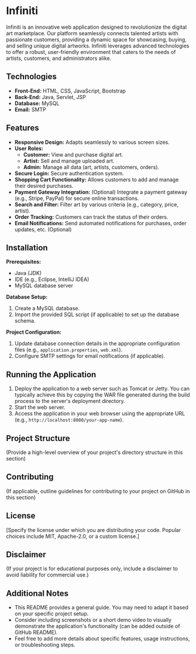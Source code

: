 # Infiniti

Infiniti is an innovative web application designed to revolutionize the digital art marketplace. Our platform seamlessly connects talented artists with passionate customers, providing a dynamic space for showcasing, buying, and selling unique digital artworks. Infiniti leverages advanced technologies to offer a robust, user-friendly environment that caters to the needs of artists, customers, and administrators alike.
## Technologies

* **Front-End:** HTML, CSS, JavaScript, Bootstrap
* **Back-End:** Java, Servlet, JSP
* **Database:** MySQL
* **Email:** SMTP

## Features

* **Responsive Design:** Adapts seamlessly to various screen sizes.
* **User Roles:**
    * **Customer:** View and purchase digital art.
    * **Artist:** Sell and manage uploaded art.
    * **Admin:** Manage all data (art, artists, customers, orders).
* **Secure Login:** Secure authentication system.
* **Shopping Cart Functionality:** Allows customers to add and manage their desired purchases.
* **Payment Gateway Integration:** (Optional) Integrate a payment gateway (e.g., Stripe, PayPal) for secure online transactions.
* **Search and Filter:** Filter art by various criteria (e.g., category, price, artist).
* **Order Tracking:** Customers can track the status of their orders.
* **Email Notifications:** Send automated notifications for purchases, order updates, etc. (Optional)

## Installation

**Prerequisites:**

* Java (JDK)
* IDE (e.g., Eclipse, IntelliJ IDEA)
* MySQL database server

**Database Setup:**

1. Create a MySQL database.
2. Import the provided SQL script (if applicable) to set up the database schema.

**Project Configuration:**

1. Update database connection details in the appropriate configuration files (e.g., `application.properties`, `web.xml`).
2. Configure SMTP settings for email notifications (if applicable).

## Running the Application

1. Deploy the application to a web server such as Tomcat or Jetty. You can typically achieve this by copying the WAR file generated during the build process to the server's deployment directory.
2. Start the web server.
3. Access the application in your web browser using the appropriate URL (e.g., `http://localhost:8080/your-app-name`).

## Project Structure

(Provide a high-level overview of your project's directory structure in this section)

## Contributing

(If applicable, outline guidelines for contributing to your project on GitHub in this section)

## License

[Specify the license under which you are distributing your code. Popular choices include MIT, Apache-2.0, or a custom license.]

## Disclaimer

(If your project is for educational purposes only, include a disclaimer to avoid liability for commercial use.)

## Additional Notes

* This README provides a general guide. You may need to adapt it based on your specific project setup.
* Consider including screenshots or a short demo video to visually demonstrate the application's functionality (can be added outside of GitHub README).
* Feel free to add more details about specific features, usage instructions, or troubleshooting steps.
